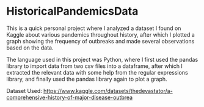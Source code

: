 # HistoricalPandemicsData
This is a quick personal project where I analyzed a dataset I found on Kaggle about various pandemics throughout history, after which I plotted a graph showing the frequency
of outbreaks and made several observations based on the data.

The language used in this project was Python, where I first used the pandas library to import data from two csv files into a dataframe, after which I extracted the relevant data with some help from the regular expressions library, and finally used the pandas library again to plot a graph.


Dataset Used: https://www.kaggle.com/datasets/thedevastator/a-comprehensive-history-of-major-disease-outbrea
